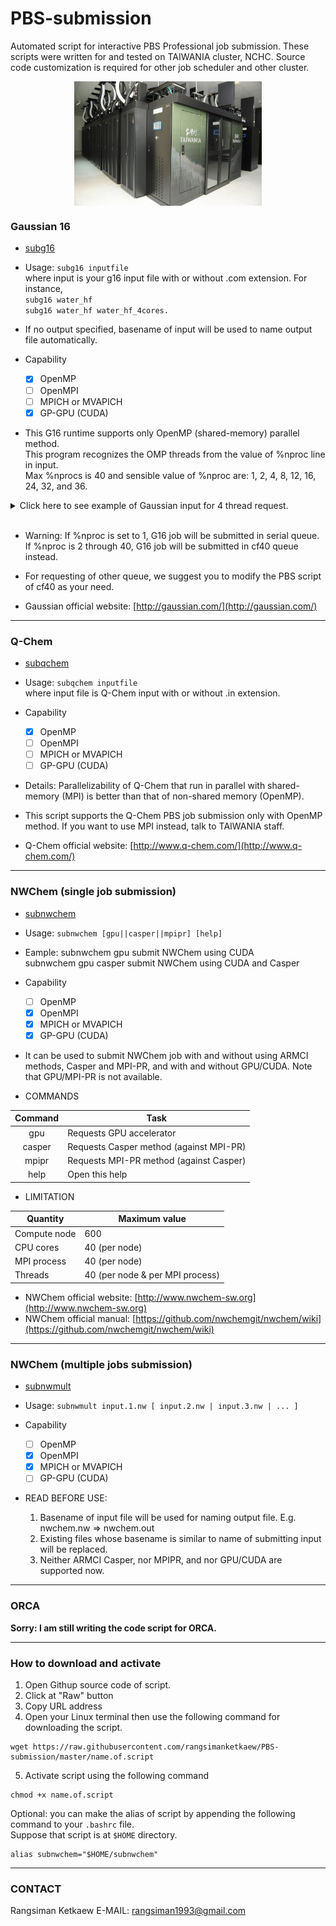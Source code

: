 # PBS-submission
Automated script for interactive PBS Professional job submission. These scripts were written for and tested on TAIWANIA cluster, NCHC.
Source code customization is required for other job scheduler and other cluster.
<p align="center">
   <img alt="Capture_Menu" src="https://github.com/rangsimanketkaew/PBS-submission/blob/master/taiwania-cluster.jpeg" align=middle width="300pt" hight="100pt" /> 
<p/>

### Gaussian 16
* [subg16](subg16) 

* Usage: `subg16 inputfile` <br />
where input is your g16 input file with or without .com extension. For instance,  <br />
`subg16 water_hf` <br />
`subg16 water_hf water_hf_4cores.`

* If no output specified, basename of input will be used to name output file automatically.

* Capability
  - [x] OpenMP
  - [ ] OpenMPI
  - [ ] MPICH or MVAPICH
  - [x] GP-GPU (CUDA)

* This G16 runtime supports only OpenMP (shared-memory) parallel method.  <br />
  This program recognizes the OMP threads from the value of %nproc line in input.  <br />
  Max %nprocs is 40 and sensible value of %nproc are: 1, 2, 4, 8, 12, 16, 24, 32, and 36.

<details>
<summary> Click here to see example of Gaussian input for 4 thread request.</summary>
  
```
%chk=vomilenine-freq-g16-4.chk
%mem=8GB
%nprocshared=4          <<----  This value is assigned as OMP_NUM_THREADS value.
#p freq B3LYP/6-31G(d)

Title Card Required

0 1
 C                  2.77247700   -1.55726100   -0.24944000
 C                  2.57516800   -0.21391100    0.22236700
 C                  3.66258100    0.58993400    0.49571100
 C                  4.95487500    0.05924200    0.30006200
...
```

</details>
<br />

* Warning: If %nproc is set to 1, G16 job will be submitted in serial queue.  <br />
  If %nproc is 2 through 40, G16 job will be submitted in cf40 queue instead.
  
* For requesting of other queue, we suggest you to modify the PBS script of cf40 as your need.

* Gaussian official website: [http://gaussian.com/](http://gaussian.com/)

---

### Q-Chem
* [subqchem](subqchem)

* Usage: `subqchem inputfile` <br />
where input file is Q-Chem input with or without .in extension.

* Capability
  - [x] OpenMP
  - [ ] OpenMPI
  - [ ] MPICH or MVAPICH
  - [ ] GP-GPU (CUDA)
  
* Details: Parallelizability of Q-Chem that run in parallel with shared-memory (MPI) is better than that of non-shared memory (OpenMP).

* This script supports the Q-Chem PBS job submission only with OpenMP method. If you want to use MPI instead, talk to TAIWANIA staff.

* Q-Chem official website: [http://www.q-chem.com/](http://www.q-chem.com/)

---

### NWChem (single job submission)
* [subnwchem](subnwchem)

* Usage: `subnwchem [gpu||casper||mpipr] [help]` <br />

* Eample: subnwchem gpu                submit NWChem using CUDA  <br />
           subnwchem gpu casper      submit NWChem using CUDA and Casper

* Capability
  - [ ] OpenMP
  - [x] OpenMPI
  - [x] MPICH or MVAPICH
  - [x] GP-GPU (CUDA)

* It can be used to submit NWChem job with and without using ARMCI methods, Casper and MPI-PR, and with and without GPU/CUDA. Note that GPU/MPI-PR is not available.

* COMMANDS

<center>
  
| Command | Task |
| :---: | --- |
| gpu      | Requests GPU accelerator | 
| casper   | Requests Casper method (against MPI-PR) |
| mpipr    | Requests MPI-PR method (against Casper) | 
| help     | Open this help |
  
</center>

* LIMITATION

<center>

| Quantity | Maximum value |
| --- | --- |
| Compute node | 600 |
| CPU cores | 40 (per node) |
| MPI process | 40 (per node) |
| Threads | 40 (per node & per MPI process) |

</center>

* NWChem official website:  [http://www.nwchem-sw.org](http://www.nwchem-sw.org)  <br />
* NWChem official manual: [https://github.com/nwchemgit/nwchem/wiki](https://github.com/nwchemgit/nwchem/wiki)

---

### NWChem (multiple jobs submission)
* [subnwmult](subnwmult)

* Usage: `subnwmult input.1.nw [ input.2.nw | input.3.nw | ... ]` <br />

* Capability
  - [ ] OpenMP
  - [x] OpenMPI
  - [x] MPICH or MVAPICH
  - [ ] GP-GPU (CUDA)

* READ BEFORE USE: 
  1. Basename of input file will be used for naming output file. E.g. nwchem.nw => nwchem.out
  2. Existing files whose basename is similar to name of submitting input will be replaced.
  3. Neither ARMCI Casper, nor MPIPR, and nor GPU/CUDA are supported now.

---

### ORCA 

**Sorry: I am still writing the code script for ORCA.**

---

### How to download and activate

1. Open Githup source code of script.
2. Click at "Raw" button
3. Copy URL address
4. Open your Linux terminal then use the following command for downloading the script.
```
wget https://raw.githubusercontent.com/rangsimanketkaew/PBS-submission/master/name.of.script
```
5. Activate script using the following command
```
chmod +x name.of.script
```
Optional: you can make the alias of script by appending the following command to your `.bashrc` file. <br />
Suppose that script is at `$HOME` directory.
```
alias subnwchem="$HOME/subnwchem"
```

---

### CONTACT
Rangsiman Ketkaew  E-MAIL: rangsiman1993@gmail.com

